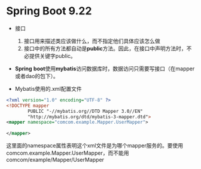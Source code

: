# Spring Boot 9.22

- 接口
  1. 接口用来描述类应该做什么，而不指定他们具体应该怎么做
  2. 接口中的所有方法都自动是**public**方法。因此，在接口中声明方法时，不必提供关键字public。

- **Spring** **boot**使用**mybatis**访问数据库时，数据访问只需要写接口（在mapper或者dao的包下）。
- Mybatis使用的.xml配置文件

```xml
<?xml version="1.0" encoding="UTF-8" ?>
<!DOCTYPE mapper
        PUBLIC "-//mybatis.org//DTD Mapper 3.0//EN"
        "http://mybatis.org/dtd/mybatis-3-mapper.dtd">
<mapper namespace="comcom.example.Mapper.UserMapper">
    
</mapper>
```

这里面的namespace属性表明这个xml文件是为哪个mapper服务的。要使用comcom.example.Mapper.UserMapper，而不能用comcom/example/Mapper/UserMapper